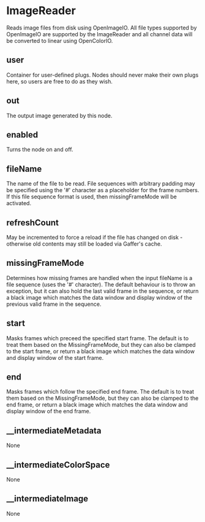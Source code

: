 # ImageReader

Reads image files from disk using OpenImageIO. All file
types supported by OpenImageIO are supported by the ImageReader
and all channel data will be converted to linear using OpenColorIO.

## user 

 Container for user-defined plugs. Nodes
should never make their own plugs here,
so users are free to do as they wish. 

## out 

 The output image generated by this node. 

## enabled 

 Turns the node on and off. 

## fileName 

 The name of the file to be read. File sequences with
arbitrary padding may be specified using the '#' character
as a placeholder for the frame numbers. If this file sequence
format is used, then missingFrameMode will be activated. 

## refreshCount 

 May be incremented to force a reload if the file has
changed on disk - otherwise old contents may still
be loaded via Gaffer's cache. 

## missingFrameMode 

 Determines how missing frames are handled when the input
fileName is a file sequence (uses the '#' character).
The default behaviour is to throw an exception, but it
can also hold the last valid frame in the sequence, or
return a black image which matches the data window and
display window of the previous valid frame in the sequence. 

## start 

 Masks frames which preceed the specified start frame.
The default is to treat them based on the MissingFrameMode,
but they can also be clamped to the start frame, or
return a black image which matches the data window
and display window of the start frame. 

## end 

 Masks frames which follow the specified end frame.
The default is to treat them based on the MissingFrameMode,
but they can also be clamped to the end frame, or
return a black image which matches the data window
and display window of the end frame. 

## __intermediateMetadata 

 None 

## __intermediateColorSpace 

 None 

## __intermediateImage 

 None 

